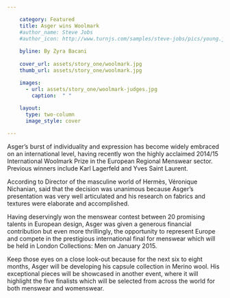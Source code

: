 ```yaml
---

    category: Featured
    title: Asger wins Woolmark
    #author_name: Steve Jobs
    #author_icon: http://www.turnjs.com/samples/steve-jobs/pics/young.jpg
    
    byline: By Zyra Bacani
    
    cover_url: assets/story_one/woolmark.jpg
    thumb_url: assets/story_one/woolmark.jpg

    images:
      - url: assets/story_one/woolmark-judges.jpg
        caption:  " "
    
    layout:
      type: two-column
      image_style: cover

---
```


Asger’s burst of individuality and expression has become widely embraced on an international level, having recently won the highly acclaimed 2014/15  International Woolmark Prize in the European Regional Menswear sector. Previous winners include Karl Lagerfeld and Yves Saint Laurent.

According to Director of the masculine world of Hermès, Véronique Nichanian, said that the decision was unanimous because Asger’s presentation was very well articulated and his research on fabrics and textures were elaborate and accomplished.

Having deservingly won the menswear contest between 20 promising talents in European design, Asger was given a generous financial contribution but even more thrillingly, the opportunity to represent Europe and compete in the prestigious international final for menswear which will be held in London Collections: Men on January 2015. 

Keep those eyes on a close look-out because for the next six to eight months, Asger will be developing his capsule collection in Merino wool. His exceptional pieces will be showcased in another event, where it will highlight the five finalists which will be selected from across the world for both menswear and womenswear. 


<img data-media-id="images:1" width=60%>


